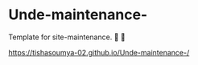 # Unde-maintenance-

Template for site-maintenance. :construction: :wrench:

https://tishasoumya-02.github.io/Unde-maintenance-/
